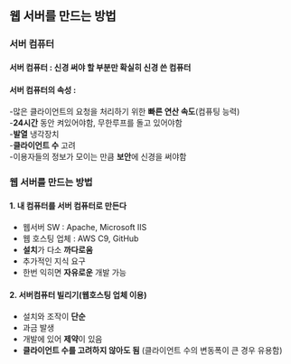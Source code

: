 ## 웹 서버를 만드는 방법

### 서버 컴퓨터
#### <strong>서버 컴퓨터</strong> : 신경 써야 할 부분만 확실히 신경 쓴 컴퓨터
#### <strong>서버 컴퓨터의 속성</strong> : 
 -많은 클라이언트의 요청을 처리하기 위한 <strong>빠른 연산 속도</strong>(컴퓨팅 능력)<br>
 -<strong>24시간</strong> 동안 켜있어야함, 무한루프를 돌고 있어야함<br>
 -<strong>발열</strong> 냉각장치<br>
 -<strong>클라이언트 수</strong> 고려<br>
 -이용자들의 정보가 모이는 만큼 <strong>보안</strong>에 신경을 써야함<br>

### 웹 서버를 만드는 방법
#### <strong>1. 내 컴퓨터를 서버 컴퓨터로 만든다</strong>
 - 웹서버 SW : Apache, Microsoft IIS
 - 웹 호스팅 업체 : AWS C9, GitHub<br>
 - <strong>설치</strong>가 다소 <strong>까다로움</strong>
 - 추가적인 지식 요구
 - 한번 익히면 <strong>자유로운</strong> 개발 가능

#### <strong>2. 서버컴퓨터 빌리기(웹호스팅 업체 이용)</strong>
 - 설치와 조작이 <strong>단순</strong>
 - 과금 발생
 - 개발에 있어 <strong>제약</strong>이 있음
 - <strong>클라이언트 수를 고려하지 않아도 됨</strong> (클라이언트 수의 변동폭이 큰 경우 유용함)
